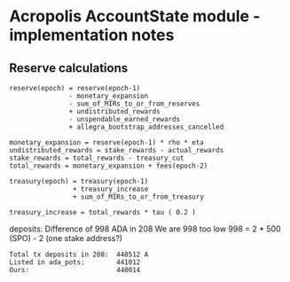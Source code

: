 # Acropolis AccountState module - implementation notes

## Reserve calculations

```
reserve(epoch) = reserve(epoch-1)
               - monetary_expansion
               - sum_of_MIRs_to_or_from_reserves
               + undistributed_rewards
               - unspendable_earned_rewards
               + allegra_bootstrap_addresses_cancelled

monetary_expansion = reserve(epoch-1) * rho * eta
undistributed_rewards = stake_rewards - actual_rewards
stake_rewards = total_rewards - treasury_cut
total_rewards = monetary_expansion + fees(epoch-2)

treasury(epoch) = treasury(epoch-1)
                + treasury_increase
                + sum_of_MIRs_to_or_from_treasury

treasury_increase = total_rewards * tau ( 0.2 )
```


deposits:
    Difference of 998 ADA in 208
    We are 998 too low
    998 = 2 * 500 (SPO) - 2 (one stake address?)

    Total tx deposits in 208:  448512 A
    Listed in ada_pots:        441012
    Ours:                      440014
